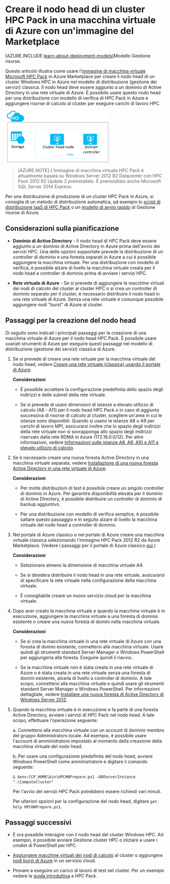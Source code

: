 <properties
 pageTitle="Creare un nodo head HPC Pack in una macchina virtuale di Azure | Microsoft Azure"
 description="Informazioni su come usare il portale di Azure classico e il modello di distribuzione classica per creare un nodo head Microsoft HPC Pack in una macchina virtuale di Azure."
 services="virtual-machines"
 documentationCenter=""
 authors="dlepow"
 manager="timlt"
 editor=""
 tags="azure-service-management,hpc-pack"/>
<tags
ms.service="virtual-machines"
 ms.devlang="na"
 ms.topic="article"
 ms.tgt_pltfrm="vm-multiple"
 ms.workload="big-compute"
 ms.date="09/28/2015"
 ms.author="danlep"/>

# Creare il nodo head di un cluster HPC Pack in una macchina virtuale di Azure con un'immagine del Marketplace

[AZURE.INCLUDE [learn-about-deployment-models](../../includes/learn-about-deployment-models-classic-include.md)]Modello Gestione risorse.


Questo articolo illustra come usare l'[immagine di macchina virtuale Microsoft HPC Pack](https://azure.microsoft.com/marketplace/partners/microsoft/hpcpack2012r2onwindowsserver2012r2/) in Azure Marketplace per creare il nodo head di un cluster Windows HPC in Azure nel modello di distribuzione (gestione dei servizi) classica. Il nodo head deve essere aggiunto a un dominio di Active Directory in una rete virtuale di Azure. È possibile usare questo nodo head per una distribuzione con modello di verifica di HPC Pack in Azure e aggiungere risorse di calcolo al cluster per eseguire carichi di lavoro HPC.


![Nodo head HPC Pack][headnode]

>[AZURE.NOTE] L'immagine di macchina virtuale HPC Pack è attualmente basata su Windows Server 2012 R2 Datacenter con HPC Pack 2012 R2 Update 2 preinstallato. È preinstallato anche Microsoft SQL Server 2014 Express.


Per una distribuzione di produzione di un cluster HPC Pack in Azure, si consiglia di un metodo di distribuzione automatica, ad esempio lo [script di distribuzione IaaS di HPC Pack](virtual-machines-hpcpack-cluster-powershell-script.md) o un [modello di avvio rapido](https://azure.microsoft.com/documentation/templates/) di Gestione risorse di Azure.

## Considerazioni sulla pianificazione

* **Dominio di Active Directory** - Il nodo head di HPC Pack deve essere aggiunto a un dominio di Active Directory in Azure prima dell'avvio dei servizi HPC. Una delle opzioni supportate prevede la distribuzione di un controller di dominio e una foresta separati in Azure a cui è possibile aggiungere la macchina virtuale. Per una distribuzione con modello di verifica, è possibile alzare di livello la macchina virtuale creata per il nodo head a controller di dominio prima di avviare i servizi HPC.

* **Rete virtuale di Azure** - Se si prevede di aggiungere le macchine virtuali dei nodi di calcolo del cluster al cluster HPC o si crea un controller di dominio separato per il cluster, è necessario distribuire il nodo head in una rete virtuale di Azure. Senza una rete virtuale è comunque possibile aggiungere nodi "burst" di Azure al cluster.

## Passaggi per la creazione del nodo head

Di seguito sono indicati i principali passaggi per la creazione di una macchina virtuale di Azure per il nodo head HPC Pack. È possibile usare svariati strumenti di Azure per eseguire questi passaggi nel modello di distribuzione (gestione dei servizi) classica di Azure.


1. Se si prevede di creare una rete virtuale per la macchina virtuale del nodo head, vedere [Creare una rete virtuale (classica) usando il portale di Azure](../virtual-networks/virtual-networks-create-vnet-classic-portal.md).

    **Considerazioni**

    * È possibile accettare la configurazione predefinita dello spazio degli indirizzi e delle subnet della rete virtuale.

    * Se si prevede di usare dimensioni di istanze a elevato utilizzo di calcolo (A8 - A11) per il nodo head HPC Pack o in caso di aggiunta successiva di risorse di calcolo al cluster, scegliere un'area in cui le istanze sono disponibili. Quando si usano le istanze A8 o A9 per carichi di lavoro MPI, assicurarsi inoltre che lo spazio degli indirizzi della rete virtuale non si sovrapponga allo spazio degli indirizzi riservato dalla rete RDMA in Azure (172.16.0.0/12). Per altre informazioni, vedere [Informazioni sulle istanze A8, A9, A10 e A11 a elevato utilizzo di calcolo](virtual-machines-a8-a9-a10-a11-specs.md).

2. Se è necessario creare una nuova foresta Active Directory in una macchina virtuale separata, vedere [Installazione di una nuova foresta Active Directory in una rete virtuale di Azure](../active-directory/active-directory-new-forest-virtual-machine.md).

    **Considerazioni**

    * Per molte distribuzioni di test è possibile creare un singolo controller di dominio in Azure. Per garantire disponibilità elevata per il dominio di Active Directory, è possibile distribuire un controller di dominio di backup aggiuntivo.

    * Per una distribuzione con modello di verifica semplice, è possibile saltare questo passaggio e in seguito alzare di livello la macchina virtuale del nodo head a controller di dominio.

3. Nel portale di Azure classico o nel portale di Azure creare una macchina virtuale classica selezionando l'immagine HPC Pack 2012 R2 da Azure Marketplace. (Vedere i passaggi per il portale di Azure classico [qui](virtual-machines-windows-tutorial-classic-portal.md).)

    **Considerazioni**

    * Selezionare almeno la dimensione di macchina virtuale A4.

    * Se si desidera distribuire il nodo head in una rete virtuale, assicurarsi di specificare la rete virtuale nella configurazione della macchina virtuale.

    * È consigliabile creare un nuovo servizio cloud per la macchina virtuale.

4. Dopo aver creato la macchina virtuale e quando la macchina virtuale è in esecuzione, aggiungere la macchina virtuale a una foresta di dominio esistente o creare una nuova foresta di domini nella macchina virtuale.

    **Considerazioni**

    * Se si crea la macchina virtuale in una rete virtuale di Azure con una foresta di domini esistente, connettersi alla macchina virtuale. Usare quindi gli strumenti standard Server Manager o Windows PowerShell per aggiungerla alla foresta. Eseguire quindi il riavvio.

    * Se la macchina virtuale non è stata creata in una rete virtuale di Azure o è stata creata in una rete virtuale senza una foresta di domini esistente, alzarla di livello a controller di dominio. A tale scopo, connettersi alla macchina virtuale e quindi usare gli strumenti standard Server Manager o Windows PowerShell. Per informazioni dettagliate, vedere [Installare una nuova foresta di Active Directory di Windows Server 2012](https://technet.microsoft.com/library/jj574166.aspx).

5. Quando la macchina virtuale è in esecuzione e fa parte di una foresta Active Directory, avviare i servizi di HPC Pack nel nodo head. A tale scopo, effettuare l'operazione seguente:

    a. Connettersi alla macchina virtuale con un account di dominio membro del gruppo Administrators locale. Ad esempio, è possibile usare l'account di amministratore impostato al momento della creazione della macchina virtuale del nodo head.

    b. Per usare una configurazione predefinita del nodo head, avviare Windows PowerShell come amministratore e digitare il comando seguente:

    ```
    & $env:CCP_HOME\bin\HPCHNPrepare.ps1 –DBServerInstance ".\ComputeCluster"
    ```

    Per l'avvio dei servizi HPC Pack potrebbero essere richiesti vari minuti.

    Per ulteriori opzioni per la configurazione del nodo head, digitare `get-help HPCHNPrepare.ps1`.


## Passaggi successivi

* È ora possibile interagire con il nodo head del cluster Windows HPC. Ad esempio, è possibile avviare Gestione cluster HPC o iniziare a usare i cmdlet di PowerShell per HPC.

* [Aggiungere macchine virtuali dei nodi di calcolo](virtual-machines-hpcpack-cluster-node-manage.md) al cluster o aggiungere [nodi burst di Azure](virtual-machines-hpcpack-cluster-node-burst.md) in un servizio cloud.

* Provare a eseguire un carico di lavoro di test nel cluster. Per un esempio vedere la [guida introduttiva](https://technet.microsoft.com/library/jj884144) a HPC Pack.

<!--Image references-->
[headnode]: ./media/virtual-machines-hpcpack-cluster-headnode/headnode.png

<!---HONumber=AcomDC_0204_2016-->